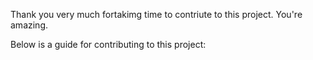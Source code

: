 Thank you very much fortakimg time to contriute to this project.
You're amazing.

Below is a guide for contributing to this project:

